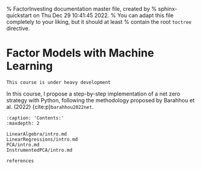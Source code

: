 % FactorInvesting documentation master file, created by
% sphinx-quickstart on Thu Dec 29 10:41:45 2022.
% You can adapt this file completely to your liking, but it should at least
% contain the root `toctree` directive.

# Factor Models with Machine Learning

```{warning}
This course is under heavy development
```

In this course, I propose a step-by-step implementation of a net zero strategy with Python, following the methodology proposed by Barahhou et al. (2022) {cite:p}`barahhou2022net`.

```{toctree}
:caption: 'Contents:'
:maxdepth: 2

LinearAlgebra/intro.md
LinearRegressions/intro.md
PCA/intro.md
InstrumentedPCA/intro.md

references
```
